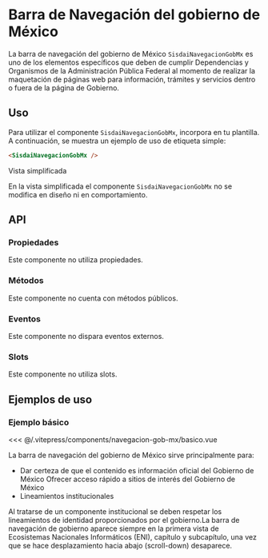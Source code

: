 <script setup>
import EjemploBasico from "../../.vitepress/components/navegacion-gob-mx/basico.vue";
</script>

# Barra de Navegación del gobierno de México

La barra de navegación del gobierno de México `SisdaiNavegacionGobMx` es uno de los elementos específicos que deben de cumplir Dependencias y Organismos de la Administración Pública Federal al momento de realizar la maquetación de páginas web para información, trámites y servicios dentro o fuera de la página de Gobierno.

<section id="uso">

## Uso

Para utilizar el componente `SisdaiNavegacionGobMx`, incorpora en tu plantilla. A continuación, se muestra un ejemplo de uso de etiqueta simple:

```html
<SisdaiNavegacionGobMx />
```

Vista simplificada

En la vista simplificada el componente `SisdaiNavegacionGobMx` no se modifica en diseño ni en comportamiento.

</section>

<section id="api">

## API

### Propiedades

Este componente no utiliza propiedades.

### Métodos

Este componente no cuenta con métodos públicos.

### Eventos

Este componente no dispara eventos externos.

### Slots

Este componente no utiliza slots.

</section>

<section id="ejemplos">

## Ejemplos de uso

### Ejemplo básico

<!-- <utils-ejemplo-doc ruta="navegacion-gob-mx/basico.vue"/> -->
<EjemploBasico />
<<< @/.vitepress/components/navegacion-gob-mx/basico.vue

La barra de navegación del gobierno de México sirve principalmente para:

- Dar certeza de que el contenido es información oficial del Gobierno de México
  Ofrecer acceso rápido a sitios de interés del Gobierno de México
- Lineamientos institucionales

Al tratarse de un componente institucional se deben respetar los lineamientos de identidad proporcionados por el gobierno.La barra de navegación de gobierno aparece siempre en la primera vista de Ecosistemas Nacionales Informáticos (ENI), capítulo y subcapítulo, una vez que se hace desplazamiento hacia abajo (scroll-down) desaparece.

</section>
